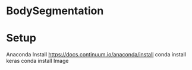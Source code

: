 # BodySegmentation

# Setup
Anaconda Install 
https://docs.continuum.io/anaconda/install
conda install keras
conda install Image
